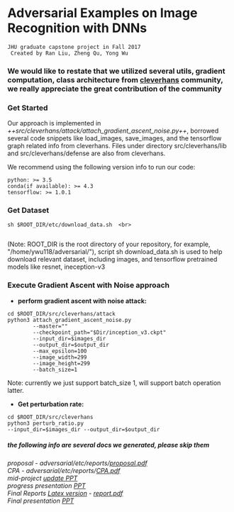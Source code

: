 # Adversarial Examples on Image Recognition with DNNs

```
JHU graduate capstone project in Fall 2017
 Created by Ran Liu, Zheng Qu, Yong Wu
```

### We would like to restate that we utilized several utils, gradient computation, class architecture from [cleverhans](https://github.com/tensorflow/cleverhans) community, we really appreciate the great contribution of the community

### Get Started

Our approach is implemented in *++src/cleverhans/attack/attach_gradient_ascent_noise.py++*, borrowed several code snippets like load_images, save_images, and the tensorflow graph related info from cleverhans. Files under directory src/cleverhans/lib and src/cleverhans/defense are also from cleverhans.

We recommend using the following version info to run our code:

```
python: >= 3.5
conda(if available): >= 4.3
tensorflow: >= 1.0.1
```



### Get Dataset

```
sh $ROOT_DIR/etc/download_data.sh  <br>
       
```
(Note: ROOT_DIR is the root directory of your repository, for example, "/home/ywu118/adversarial/"), script sh download_data.sh is used to help download relevant dataset, including images, and tensorflow pretrained models like resnet, ineception-v3

### Execute Gradient Ascent with Noise approach


- **perform gradient ascent with noise attack:** 

```
cd $ROOT_DIR/src/cleverhans/attack 
python3 attach_gradient_ascent_noise.py  
        --master=""
        --checkpoint_path="$Dir/inception_v3.ckpt"
        --input_dir=$images_dir
        --output_dir=$output_dir
        --max_epsilon=100 
        --image_width=299
        --image_height=299 
        --batch_size=1
```
Note: currently we just support batch_size 1, will support batch operation latter.

- **Get perturbation rate:** 

```
cd $ROOT_DIR/src/cleverhans 
python3 perturb_ratio.py
--input_dir=$images_dir --output_dir=$output_dir
```





##### the following info are several docs we generated, please skip them


*proposal - adversarial/etc/reports/[proposal.pdf](https://github.com/yongcale/adversarial/blob/master/etc/report/proposal.pdf)<br>
CPA - adversarial/etc/reports/[CPA.pdf](https://github.com/yongcale/adversarial/blob/master/etc/report/Capstone%20%20CPA.pdf) <br>
mid-project [update PPT](https://docs.google.com/document/d/1TQSCHRkNbKEyEXy47DUizdd5kNxNmqapIAxt5I4Ckf0/edit)<br>
progress presentation [PPT](https://docs.google.com/document/d/1TQSCHRkNbKEyEXy47DUizdd5kNxNmqapIAxt5I4Ckf0/edit?usp=sharing)<br>
Final Reports [Latex version](https://www.overleaf.com/10853570cqtykqmmnmtd) -  [report.pdf](https://github.com/yongcale/adversarial/blob/master/etc/report/capstone-adversarial.pdf) <br>
Final presentation [PPT](https://docs.google.com/presentation/d/10aPZfIskeboQ367dO0CCDr6wGIdnv3mY8C0ZBPir_Xs/edit)*


